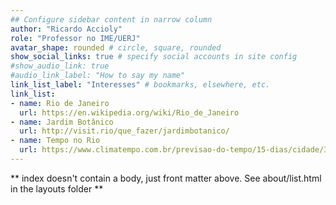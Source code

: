 ```yaml
---
## Configure sidebar content in narrow column
author: "Ricardo Accioly"
role: "Professor no IME/UERJ"
avatar_shape: rounded # circle, square, rounded
show_social_links: true # specify social accounts in site config
#show_audio_link: true
#audio_link_label: "How to say my name"
link_list_label: "Interesses" # bookmarks, elsewhere, etc.
link_list:
- name: Rio de Janeiro
  url: https://en.wikipedia.org/wiki/Rio_de_Janeiro
- name: Jardim Botânico
  url: http://visit.rio/que_fazer/jardimbotanico/
- name: Tempo no Rio
  url: https://www.climatempo.com.br/previsao-do-tempo/15-dias/cidade/321/riodejaneiro-rj
---
```


** index doesn't contain a body, just front matter above.
See about/list.html in the layouts folder **
